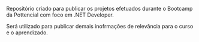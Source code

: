 Repositório criado para publicar os projetos efetuados durante o Bootcamp da Pottencial com foco em .NET Developer.

Será utilizado para publicar demais inofrmações de relevância para o curso e o aprendizado.




